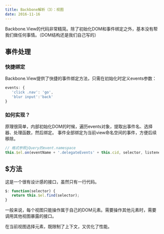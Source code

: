 ```yaml
---
title: Backbone解析（3）：视图
date: 2016-11-16
---
```



Backbone.View的代码非常精简。除了初始化DOM和事件绑定之外，基本没有帮我们做任何事情。（DOM结构还是我们自己写的）

<!--more-->

## 事件处理

### 快捷绑定

Backbone.View提供了快捷的事件绑定方法，只需在初始化时定义events参数：

```js
events: {
   'click .nav': 'go',
   'blur input':'back'
}
```

### 如何实现？

原理很简单，内部初始化DOM的时候，遍历events对象，提取出事件名、选择器、处理函数，然后绑定。
事件全部绑定为当前view命名空间的事件，方便后续移除。

```js
// 格式参照jQuery的event.namespace
this.$el.on(eventName + '.delegateEvents' + this.cid, selector, listener);
```

## $方法

这是一个很有设计感的接口，虽然只有一行代码。

```js
$: function(selector) {
   return this.$el.find(selector);
}
```

一般来说，每个视图只能操作属于自己的DOM元素。需要操作其他元素时，需要调用其他视图暴露的接口。

在当前视图选择元素，既限制了上下文，又优化了性能。
